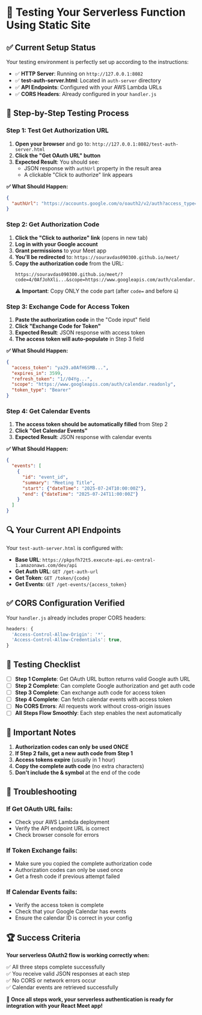 # 🧪 Testing Your Serverless Function Using Static Site

## ✅ Current Setup Status

Your testing environment is perfectly set up according to the instructions:

- ✅ **HTTP Server**: Running on `http://127.0.0.1:8082` 
- ✅ **test-auth-server.html**: Located in `auth-server` directory
- ✅ **API Endpoints**: Configured with your AWS Lambda URLs
- ✅ **CORS Headers**: Already configured in your `handler.js`

## 🚀 Step-by-Step Testing Process

### **Step 1: Test Get Authorization URL**

1. **Open your browser** and go to: `http://127.0.0.1:8082/test-auth-server.html`
2. **Click the "Get OAuth URL" button**
3. **Expected Result**: You should see:
   - JSON response with `authUrl` property in the result area
   - A clickable "Click to authorize" link appears

**✅ What Should Happen:**
```json
{
  "authUrl": "https://accounts.google.com/o/oauth2/v2/auth?access_type=offline&scope=https%3A%2F%2Fwww.googleapis.com%2Fauth%2Fcalendar.readonly&response_type=code&client_id=..."
}
```

### **Step 2: Get Authorization Code**

1. **Click the "Click to authorize" link** (opens in new tab)
2. **Log in with your Google account**
3. **Grant permissions** to your Meet app
4. **You'll be redirected** to: `https://souravdas090300.github.io/meet/`
5. **Copy the authorization code** from the URL:
   ```
   https://souravdas090300.github.io/meet/?code=4/0AfJohXli...&scope=https://www.googleapis.com/auth/calendar.readonly
   ```
   ⚠️ **Important**: Copy ONLY the code part (after `code=` and before `&`)

### **Step 3: Exchange Code for Access Token**

1. **Paste the authorization code** in the "Code input" field
2. **Click "Exchange Code for Token"**
3. **Expected Result**: JSON response with access token
4. **The access token will auto-populate** in Step 3 field

**✅ What Should Happen:**
```json
{
  "access_token": "ya29.a0AfH6SMB...",
  "expires_in": 3599,
  "refresh_token": "1//04Yg...",
  "scope": "https://www.googleapis.com/auth/calendar.readonly",
  "token_type": "Bearer"
}
```

### **Step 4: Get Calendar Events**

1. **The access token should be automatically filled** from Step 2
2. **Click "Get Calendar Events"**
3. **Expected Result**: JSON response with calendar events

**✅ What Should Happen:**
```json
{
  "events": [
    {
      "id": "event_id",
      "summary": "Meeting Title",
      "start": {"dateTime": "2025-07-24T10:00:00Z"},
      "end": {"dateTime": "2025-07-24T11:00:00Z"}
    }
  ]
}
```

## 🔍 Your Current API Endpoints

Your `test-auth-server.html` is configured with:

- **Base URL**: `https://pkpsfh72t5.execute-api.eu-central-1.amazonaws.com/dev/api`
- **Get Auth URL**: `GET /get-auth-url`
- **Get Token**: `GET /token/{code}`
- **Get Events**: `GET /get-events/{access_token}`

## ✅ CORS Configuration Verified

Your `handler.js` already includes proper CORS headers:
```javascript
headers: {
  'Access-Control-Allow-Origin': '*',
  'Access-Control-Allow-Credentials': true,
}
```

## 🎯 Testing Checklist

- [ ] **Step 1 Complete**: Get OAuth URL button returns valid Google auth URL
- [ ] **Step 2 Complete**: Can complete Google authorization and get auth code
- [ ] **Step 3 Complete**: Can exchange auth code for access token
- [ ] **Step 4 Complete**: Can fetch calendar events with access token
- [ ] **No CORS Errors**: All requests work without cross-origin issues
- [ ] **All Steps Flow Smoothly**: Each step enables the next automatically

## 🚨 Important Notes

1. **Authorization codes can only be used ONCE**
2. **If Step 2 fails, get a new auth code from Step 1**
3. **Access tokens expire** (usually in 1 hour)
4. **Copy the complete auth code** (no extra characters)
5. **Don't include the & symbol** at the end of the code

## 🔧 Troubleshooting

### **If Get OAuth URL fails:**
- Check your AWS Lambda deployment
- Verify the API endpoint URL is correct
- Check browser console for errors

### **If Token Exchange fails:**
- Make sure you copied the complete authorization code
- Authorization codes can only be used once
- Get a fresh code if previous attempt failed

### **If Calendar Events fails:**
- Verify the access token is complete
- Check that your Google Calendar has events
- Ensure the calendar ID is correct in your config

## 🏆 Success Criteria

**Your serverless OAuth2 flow is working correctly when:**

✅ All three steps complete successfully  
✅ You receive valid JSON responses at each step  
✅ No CORS or network errors occur  
✅ Calendar events are retrieved successfully  

**🎉 Once all steps work, your serverless authentication is ready for integration with your React Meet app!**
